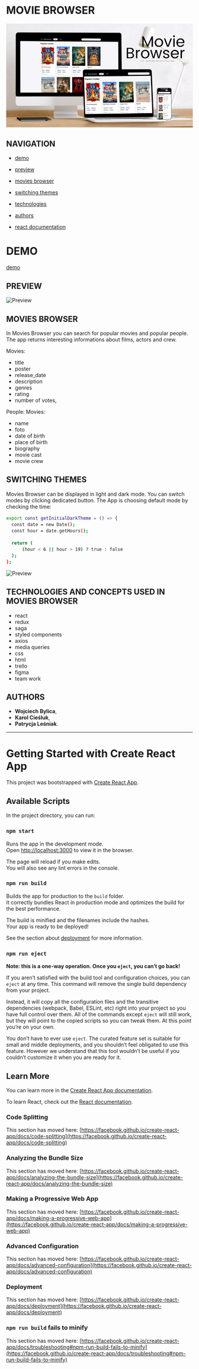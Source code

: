 # MOVIE BROWSER

![Screen](readmeImages/readmeImage.jpg)

## NAVIGATION
- [demo](#demo-link)
- [preview](#page-preview)
- [movies browser](#search-movies-add-people)
- [switching themes](#switch-themes)
- [technologies](#technologies-and-concepts)
- [authors](#authors-names)
- [react documentation](#react-documentation)

  <a name="demo-link">

 # DEMO

[demo](https://patrycja-i-lesniak.github.io/movies-browser/ "Movies Browser")

  </a>


 <a name= "page-preview">

  ## PREVIEW ##

  ![Preview](readmeImages/moviesBrowserPreview.gif)

 </a>

<a name="search-movies-add-people">

## MOVIES BROWSER

In Movies Browser you can search for popular movies and popular people. The app returns interesting informations about films, actors and crew.

Movies:
- title
- poster
- release_date
- description
- genres
- rating
- number of votes,

People:
Movies:
- name
- foto
- date of birth
- place of birth
- biography
- movie cast
- movie crew

</a>


 <a name= "switch-themes">

  ## SWITCHING THEMES ##

  Movies Browser can be displayed in light and dark mode. You can switch modes by clicking dedicated button. The App is choosing default mode by checking the time:

  ```sh
export const getInitialDarkTheme = () => {
    const date = new Date();
    const hour = date.getHours();

    return (
        (hour < 6 || hour > 19) ? true : false
    );
};
```

  ![Preview](readmeImages/themesPreview.gif)

<a name="technologies-and-concepts">

## TECHNOLOGIES AND CONCEPTS USED IN MOVIES BROWSER

- react
- redux
- saga
- styled components
- axios
- media queries
- css
- html
- trello
- figma
- team work

 </a>

 <a name="authors-names"></a>

  ## AUTHORS ##

* **Wojciech Bylica**,
* **Karol Cieśluk**,
* **Patrycja Leśniak**.




---

<a name="react-documentation">

# Getting Started with Create React App

This project was bootstrapped with [Create React App](https://github.com/facebook/create-react-app).

## Available Scripts

In the project directory, you can run:

### `npm start`

Runs the app in the development mode.\
Open [http://localhost:3000](http://localhost:3000) to view it in the browser.

The page will reload if you make edits.\
You will also see any lint errors in the console.

### `npm run build`

Builds the app for production to the `build` folder.\
It correctly bundles React in production mode and optimizes the build for the best performance.

The build is minified and the filenames include the hashes.\
Your app is ready to be deployed!

See the section about [deployment](https://facebook.github.io/create-react-app/docs/deployment) for more information.

### `npm run eject`

**Note: this is a one-way operation. Once you `eject`, you can’t go back!**

If you aren’t satisfied with the build tool and configuration choices, you can `eject` at any time. This command will remove the single build dependency from your project.

Instead, it will copy all the configuration files and the transitive dependencies (webpack, Babel, ESLint, etc) right into your project so you have full control over them. All of the commands except `eject` will still work, but they will point to the copied scripts so you can tweak them. At this point you’re on your own.

You don’t have to ever use `eject`. The curated feature set is suitable for small and middle deployments, and you shouldn’t feel obligated to use this feature. However we understand that this tool wouldn’t be useful if you couldn’t customize it when you are ready for it.

## Learn More

You can learn more in the [Create React App documentation](https://facebook.github.io/create-react-app/docs/getting-started).

To learn React, check out the [React documentation](https://reactjs.org/).

### Code Splitting

This section has moved here: [https://facebook.github.io/create-react-app/docs/code-splitting](https://facebook.github.io/create-react-app/docs/code-splitting)

### Analyzing the Bundle Size

This section has moved here: [https://facebook.github.io/create-react-app/docs/analyzing-the-bundle-size](https://facebook.github.io/create-react-app/docs/analyzing-the-bundle-size)

### Making a Progressive Web App

This section has moved here: [https://facebook.github.io/create-react-app/docs/making-a-progressive-web-app](https://facebook.github.io/create-react-app/docs/making-a-progressive-web-app)

### Advanced Configuration

This section has moved here: [https://facebook.github.io/create-react-app/docs/advanced-configuration](https://facebook.github.io/create-react-app/docs/advanced-configuration)

### Deployment

This section has moved here: [https://facebook.github.io/create-react-app/docs/deployment](https://facebook.github.io/create-react-app/docs/deployment)

### `npm run build` fails to minify

This section has moved here: [https://facebook.github.io/create-react-app/docs/troubleshooting#npm-run-build-fails-to-minify](https://facebook.github.io/create-react-app/docs/troubleshooting#npm-run-build-fails-to-minify)
</a>
